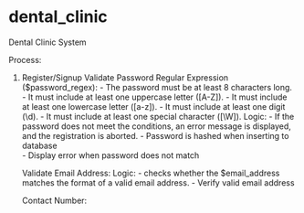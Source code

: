 # dental_clinic
Dental Clinic System

Process:

1. Register/Signup
    Validate Password Regular Expression ($password_regex):
        - The password must be at least 8 characters long.
        - It must include at least one uppercase letter ([A-Z]).
        - It must include at least one lowercase letter ([a-z]).
        - It must include at least one digit (\d).
        - It must include at least one special character ([\W]).
        Logic:
            - If the password does not meet the conditions, an error message is displayed, and the registration is aborted. 
            - Password is hashed when inserting to database    
            - Display error when password does not match

    Validate Email Address:
        Logic:
            - checks whether the $email_address matches the format of a valid email address.
            - Verify valid email address

    Contact Number: 


